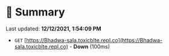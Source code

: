 # 📖 Summary
Last updated: **12/12/2021, 1:54:09 PM**

- `GET` [https://Bhadwa-sala.toxicblte.repl.co](https://Bhadwa-sala.toxicblte.repl.co) - **Down** (100ms)

